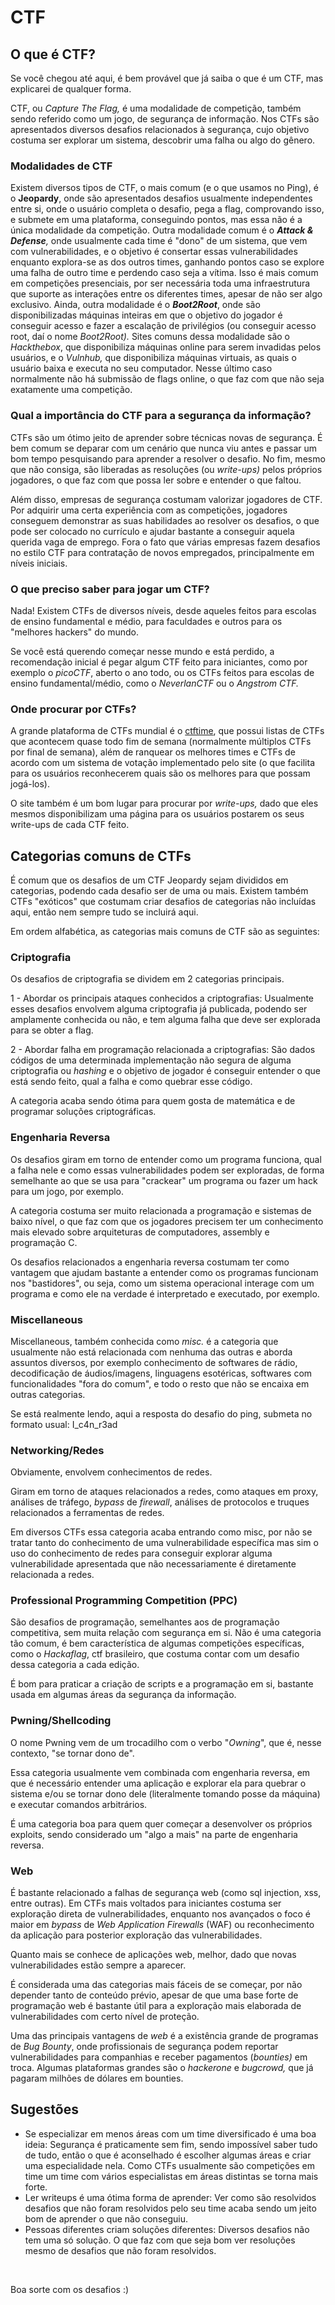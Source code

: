 # CTF

## O que é CTF? <a id="o-que-e-ctf"></a>

Se você chegou até aqui, é bem provável que já saiba o que é um CTF, mas explicarei de qualquer forma.

CTF, ou _Capture The Flag,_ é uma modalidade de competição, também sendo referido como um jogo, de segurança de informação. Nos CTFs são apresentados diversos desafios relacionados à segurança, cujo objetivo costuma ser explorar um sistema, descobrir uma falha ou algo do gênero.

### Modalidades de CTF <a id="modalidades-de-ctf"></a>

Existem diversos tipos de CTF, o mais comum \(e o que usamos no Ping\), é o **Jeopardy**, onde são apresentados desafios usualmente independentes entre si, onde o usuário completa o desafio, pega a flag, comprovando isso, e submete em uma plataforma, conseguindo pontos, mas essa não é a única modalidade da competição. Outra modalidade comum é o _**Attack & Defense**,_ onde usualmente cada time é "dono" de um sistema, que vem com vulnerabilidades, e o objetivo é consertar essas vulnerabilidades enquanto explora-se as dos outros times, ganhando pontos caso se explore uma falha de outro time e perdendo caso seja a vítima. Isso é mais comum em competições presenciais, por ser necessária toda uma infraestrutura que suporte as interações entre os diferentes times, apesar de não ser algo exclusivo. Ainda, outra modalidade é o _**Boot2Root**_, onde são disponibilizadas máquinas inteiras em que o objetivo do jogador é conseguir acesso e fazer a escalação de privilégios \(ou conseguir acesso root, daí o nome _Boot2Root\)._ Sites comuns dessa modalidade são o _Hackthebox_, que disponibiliza máquinas online para serem invadidas pelos usuários, e o _Vulnhub,_ que disponibiliza máquinas virtuais, as quais o usuário baixa e executa no seu computador. Nesse último caso normalmente não há submissão de flags online, o que faz com que não seja exatamente uma competição.

### Qual a importância do CTF para a segurança da informação? <a id="qual-a-importancia-do-ctf-para-a-seguranca-da-informacao"></a>

CTFs são um ótimo jeito de aprender sobre técnicas novas de segurança. É bem comum se deparar com um cenário que nunca viu antes e passar um bom tempo pesquisando para aprender a resolver o desafio. No fim, mesmo que não consiga, são liberadas as resoluções \(ou _write-ups\)_ pelos próprios jogadores, o que faz com que possa ler sobre e entender o que faltou.

Além disso, empresas de segurança costumam valorizar jogadores de CTF. Por adquirir uma certa experiência com as competições, jogadores conseguem demonstrar as suas habilidades ao resolver os desafios, o que pode ser colocado no currículo e ajudar bastante a conseguir aquela querida vaga de emprego. Fora o fato que várias empresas fazem desafios no estilo CTF para contratação de novos empregados, principalmente em níveis iniciais.

### O que preciso saber para jogar um CTF? <a id="o-que-preciso-saber-para-jogar-um-ctf"></a>

Nada! Existem CTFs de diversos níveis, desde aqueles feitos para escolas de ensino fundamental e médio, para faculdades e outros para os "melhores hackers" do mundo.

Se você está querendo começar nesse mundo e está perdido, a recomendação inicial é pegar algum CTF feito para iniciantes, como por exemplo o _picoCTF_, aberto o ano todo, ou os CTFs feitos para escolas de ensino fundamental/médio, como o _NeverlanCTF_ ou o _Angstrom CTF._

### Onde procurar por CTFs? <a id="onde-procurar-por-ctfs"></a>

A grande plataforma de CTFs mundial é o [ctftime](https://ctftime.org/), que possui listas de CTFs que acontecem quase todo fim de semana \(normalmente múltiplos CTFs por final de semana\), além de ranquear os melhores times e CTFs de acordo com um sistema de votação implementado pelo site \(o que facilita para os usuários reconhecerem quais são os melhores para que possam jogá-los\).

O site também é um bom lugar para procurar por _write-ups,_ dado que eles mesmos disponibilizam uma página para os usuários postarem os seus write-ups de cada CTF feito.

## Categorias comuns de CTFs <a id="categorias-comuns-de-ctfs"></a>

É comum que os desafios de um CTF Jeopardy sejam divididos em categorias, podendo cada desafio ser de uma ou mais. Existem também CTFs "exóticos" que costumam criar desafios de categorias não incluídas aqui, então nem sempre tudo se incluirá aqui.

Em ordem alfabética, as categorias mais comuns de CTF são as seguintes:

### Criptografia <a id="criptografia"></a>

Os desafios de criptografia se dividem em 2 categorias principais.

1 - Abordar os principais ataques conhecidos a criptografias: Usualmente esses desafios envolvem alguma criptografia já publicada, podendo ser amplamente conhecida ou não, e tem alguma falha que deve ser explorada para se obter a flag.

2 - Abordar falha em programação relacionada a criptografias: São dados códigos de uma determinada implementação não segura de alguma criptografia ou _hashing_ e o objetivo de jogador é conseguir entender o que está sendo feito, qual a falha e como quebrar esse código.

A categoria acaba sendo ótima para quem gosta de matemática e de programar soluções criptográficas.

### Engenharia Reversa <a id="engenharia-reversa"></a>

Os desafios giram em torno de entender como um programa funciona, qual a falha nele e como essas vulnerabilidades podem ser exploradas, de forma semelhante ao que se usa para "crackear" um programa ou fazer um hack para um jogo, por exemplo.

A categoria costuma ser muito relacionada a programação e sistemas de baixo nível, o que faz com que os jogadores precisem ter um conhecimento mais elevado sobre arquiteturas de computadores, assembly e programação C.

Os desafios relacionados a engenharia reversa costumam ter como vantagem que ajudam bastante a entender como os programas funcionam nos "bastidores", ou seja, como um sistema operacional interage com um programa e como ele na verdade é interpretado e executado, por exemplo.

### Miscellaneous <a id="miscellaneous"></a>

Miscellaneous, também conhecida como _misc._ é a categoria que usualmente não está relacionada com nenhuma das outras e aborda assuntos diversos, por exemplo conhecimento de softwares de rádio, decodificação de áudios/imagens, linguagens esotéricas, softwares com funcionalidades "fora do comum", e todo o resto que não se encaixa em outras categorias.

Se está realmente lendo, aqui a resposta do desafio do ping, submeta no formato usual: I\_c4n\_r3ad

### Networking/Redes <a id="networking-redes"></a>

Obviamente, envolvem conhecimentos de redes.

Giram em torno de ataques relacionados a redes, como ataques em proxy, análises de tráfego, _bypass_ de _firewall_, análises de protocolos e truques relacionados a ferramentas de redes.

Em diversos CTFs essa categoria acaba entrando como misc, por não se tratar tanto do conhecimento de uma vulnerabilidade específica mas sim o uso do conhecimento de redes para conseguir explorar alguma vulnerabilidade apresentada que não necessariamente é diretamente relacionada a redes.

### Professional Programming Competition \(PPC\) <a id="professional-programming-competition-ppc"></a>

São desafios de programação, semelhantes aos de programação competitiva, sem muita relação com segurança em si. Não é uma categoria tão comum, é bem característica de algumas competições específicas, como o _Hackaflag_, ctf brasileiro, que costuma contar com um desafio dessa categoria a cada edição.

É bom para praticar a criação de scripts e a programação em si, bastante usada em algumas áreas da segurança da informação.

### Pwning/Shellcoding <a id="pwning-shellcoding"></a>

O nome Pwning vem de um trocadilho com o verbo "_Owning_", que é, nesse contexto, "se tornar dono de".

Essa categoria usualmente vem combinada com engenharia reversa, em que é necessário entender uma aplicação e explorar ela para quebrar o sistema e/ou se tornar dono dele \(literalmente tomando posse da máquina\) e executar comandos arbitrários.

É uma categoria boa para quem quer começar a desenvolver os próprios exploits, sendo considerado um "algo a mais" na parte de engenharia reversa.

### Web <a id="web"></a>

É bastante relacionado a falhas de segurança web \(como sql injection, xss, entre outras\). Em CTFs mais voltados para iniciantes costuma ser exploração direta de vulnerabilidades, enquanto nos avançados o foco é maior em _bypass_ de _Web Application Firewalls_ \(WAF\) ou reconhecimento da aplicação para posterior exploração das vulnerabilidades.

Quanto mais se conhece de aplicações web, melhor, dado que novas vulnerabilidades estão sempre a aparecer.

É considerada uma das categorias mais fáceis de se começar, por não depender tanto de conteúdo prévio, apesar de que uma base forte de programação web é bastante útil para a exploração mais elaborada de vulnerabilidades com certo nível de proteção.

Uma das principais vantagens de _web_ é a existência grande de programas de _Bug Bounty_, onde profissionais de segurança podem reportar vulnerabilidades para companhias e receber pagamentos \(_bounties\)_ em troca. Algumas plataformas grandes são o _hackerone_ e _bugcrowd,_ que já pagaram milhões de dólares em bounties.

## Sugestões <a id="sugestoes"></a>

* Se especializar em menos áreas com um time diversificado é uma boa ideia: Segurança é praticamente sem fim, sendo impossível saber tudo de tudo, então o que é aconselhado é escolher algumas áreas e criar uma especialidade nela. Como CTFs usualmente são competições em time um time com vários especialistas em áreas distintas se torna mais forte.
* Ler writeups é uma ótima forma de aprender: Ver como são resolvidos desafios que não foram resolvidos pelo seu time acaba sendo um jeito bom de aprender o que não conseguiu.
* Pessoas diferentes criam soluções diferentes: Diversos desafios não tem uma só solução. O que faz com que seja bom ver resoluções mesmo de desafios que não foram resolvidos.

​

Boa sorte com os desafios :\)

